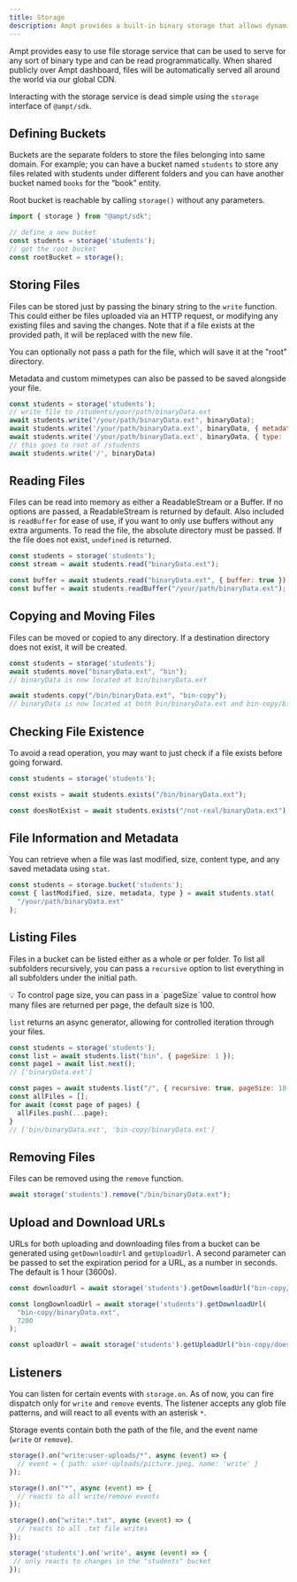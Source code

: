 ```yaml
---
title: Storage
description: Ampt provides a built-in binary storage that allows dynamically reading and writing files programmatically. 
---
```


Ampt provides easy to use file storage service that can be used to serve for any sort of binary type and can be read programmatically. When shared publicly over Ampt dashboard, files will be automatically served all around the world via our global CDN. 

Interacting with the storage service is dead simple using the `storage` interface of `@ampt/sdk`. 

## Defining Buckets

Buckets are the separate folders to store the files belonging into same domain.  For example; you can have a bucket named `students` to store any files related with students under different folders and you can have another bucket named `books` for the “book” entity. 

Root bucket is reachable by calling `storage()` without any parameters. 

```javascript
import { storage } from "@ampt/sdk";

// define a new bucket
const students = storage('students');
// get the root bucket
const rootBucket = storage();
```

## Storing Files

Files can be stored just by passing the binary string to the `write` function. This could either be files uploaded via an HTTP request, or modifying any existing files and saving the changes. Note that if a file exists at the provided path, it will be replaced with the new file.

You can optionally not pass a path for the file, which will save it at the "root" directory.

Metadata and custom mimetypes can also be passed to be saved alongside your file.

```javascript
const students = storage('students');
// write file to /students/your/path/binaryData.ext
await students.write("/your/path/binaryData.ext", binaryData);
await students.write('/your/path/binaryData.ext', binaryData, { metadata: { isThisAFile: true } })
await students.write('/your/path/binaryData.ext', binaryData, { type: ‘application/octet-stream’ })
// this goes to root of /students 
await students.write('/', binaryData)
```

## Reading Files

Files can be read into memory as either a ReadableStream or a Buffer. If no options are passed, a ReadableStream is returned by default. Also included is `readBuffer` for ease of use, if you want to only use buffers without any extra arguments. To read the file, the absolute directory must be passed. If the file does not exist, `undefined` is returned.

```javascript
const students = storage('students');
const stream = await students.read("binaryData.ext");

const buffer = await students.read("binaryData.ext", { buffer: true });
const buffer = await students.readBuffer("/your/path/binaryData.ext");
```

## Copying and Moving Files

Files can be moved or copied to any directory. If a destination directory does not exist, it will be created.

```javascript
const students = storage('students');
await students.move("binaryData.ext", "bin");
// binaryData is now located at bin/binaryData.ext

await students.copy("/bin/binaryData.ext", "bin-copy");
// binaryData is now located at both bin/binaryData.ext and bin-copy/binaryData.ext
```

## Checking File Existence

To avoid a read operation, you may want to just check if a file exists before going forward.

```javascript
const students = storage('students');

const exists = await students.exists("/bin/binaryData.ext");

const doesNotExist = await students.exists("/not-real/binaryData.ext");
```

## File Information and Metadata

You can retrieve when a file was last modified, size, content type, and any saved metadata using `stat`.

```javascript
const students = storage.bucket('students');
const { lastModified, size, metadata, type } = await students.stat(
  "/your/path/binaryData.ext"
);
```

## Listing Files

Files in a bucket can be listed either as a whole or per folder. To list all subfolders recursively, you can pass a `recursive` option to list everything in all subfolders under the initial path. 

<aside>
💡 To control page size, you can pass in a `pageSize` value to control how many files are returned per page, the default size is 100.
</aside>

`list` returns an async generator, allowing for controlled iteration through your files.

```javascript
const students = storage('students');
const list = await students.list("bin", { pageSize: 1 });
const page1 = await list.next();
// ['binaryData.ext']

const pages = await students.list("/", { recursive: true, pageSize: 10 });
const allFiles = [];
for await (const page of pages) {
  allFiles.push(...page);
}
// ['bin/binaryData.ext', 'bin-copy/binaryData.ext']
```

## Removing Files

Files can be removed using the `remove` function.

```javascript
await storage('students').remove("/bin/binaryData.ext");
```

## Upload and Download URLs

URLs for both uploading and downloading files from a bucket can be generated using `getDownloadUrl` and `getUploadUrl`. A second parameter can be passed to set the expiration period for a URL, as a number in seconds. The default is 1 hour (3600s).

```javascript
const downloadUrl = await storage('students').getDownloadUrl("bin-copy/binaryData.ext");

const longDownloadUrl = await storage('students').getDownloadUrl(
  "bin-copy/binaryData.ext",
  7200
);

const uploadUrl = await storage('students').getUploadUrl("bin-copy/doesNotExistYet.ext");
```

## Listeners

You can listen for certain events with `storage.on`. As of now, you can fire dispatch only for `write` and `remove` events. The listener accepts any glob file patterns, and will react to all events with an asterisk `*`.

Storage events contain both the path of the file, and the event name (`write` or `remove`).

```javascript
storage().on("write:user-uploads/*", async (event) => {
  // event = { path: user-uploads/picture.jpeg, name: 'write' }
});

storage().on("*", async (event) => {
  // reacts to all write/remove events
});

storage().on("write:*.txt", async (event) => {
  // reacts to all .txt file writes
});

storage('students').on('write', async (event) => {
 // only reacts to changes in the "students" bucket
});
```
